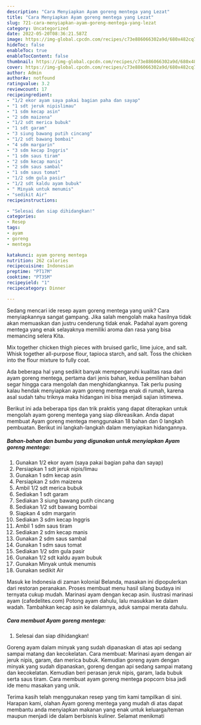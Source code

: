 ```yaml
---
description: "Cara Menyiapkan Ayam goreng mentega yang Lezat"
title: "Cara Menyiapkan Ayam goreng mentega yang Lezat"
slug: 721-cara-menyiapkan-ayam-goreng-mentega-yang-lezat
category: Uncategorized
date: 2022-05-20T08:36:21.587Z
image: https://img-global.cpcdn.com/recipes/c73e886066302a9d/680x482cq70/ayam-goreng-mentega-foto-resep-utama.jpg
hideToc: false
enableToc: true
enableTocContent: false
thumbnail: https://img-global.cpcdn.com/recipes/c73e886066302a9d/680x482cq70/ayam-goreng-mentega-foto-resep-utama.jpg
cover: https://img-global.cpcdn.com/recipes/c73e886066302a9d/680x482cq70/ayam-goreng-mentega-foto-resep-utama.jpg
author: Admin
authorAv: notfound
ratingvalue: 3.2
reviewcount: 17
recipeingredient:
- "1/2 ekor ayam saya pakai bagian paha dan sayap"
- "1 sdt jeruk nipislimau"
- "1 sdm kecap asin"
- "2 sdm maizena"
- "1/2 sdt merica bubuk"
- "1 sdt garam"
- "3 siung bawang putih cincang"
- "1/2 sdt bawang bombai"
- "4 sdm margarin"
- "3 sdm kecap Inggris"
- "1 sdm saus tiram"
- "2 sdm kecap manis"
- "2 sdm saus sambal"
- "1 sdm saus tomat"
- "1/2 sdm gula pasir"
- "1/2 sdt kaldu ayam bubuk"
- " Minyak untuk menumis"
- "sedikit Air"
recipeinstructions:

- "Selesai dan siap dihidangkan!"
categories:
- Resep
tags:
- ayam
- goreng
- mentega

katakunci: ayam goreng mentega 
nutrition: 262 calories
recipecuisine: Indonesian
preptime: "PT17M"
cooktime: "PT35M"
recipeyield: "1"
recipecategory: Dinner

---
```





Sedang mencari ide resep ayam goreng mentega yang unik? Cara menyiapkannya sangat gampang. Jika salah mengolah maka hasilnya tidak akan memuaskan dan justru cenderung tidak enak. Padahal ayam goreng mentega yang enak selayaknya memiliki aroma dan rasa yang bisa memancing selera Kita.





Mix together chicken thigh pieces with bruised garlic, lime juice, and salt. Whisk together all-purpose flour, tapioca starch, and salt. Toss the chicken into the flour mixture to fully coat.

Ada beberapa hal yang sedikit banyak mempengaruhi kualitas rasa dari ayam goreng mentega, pertama dari jenis bahan, kedua pemilihan bahan segar hingga cara mengolah dan menghidangkannya. Tak perlu pusing kalau hendak menyiapkan ayam goreng mentega enak di rumah, karena asal sudah tahu triknya maka hidangan ini bisa menjadi sajian istimewa.






Berikut ini ada beberapa tips dan trik praktis yang dapat diterapkan untuk mengolah ayam goreng mentega yang siap dikreasikan. Anda dapat membuat Ayam goreng mentega menggunakan 18 bahan dan 0 langkah pembuatan. Berikut ini langkah-langkah dalam menyiapkan hidangannya.

<!--inarticleads1-->

##### Bahan-bahan dan bumbu yang digunakan untuk menyiapkan Ayam goreng mentega:

1. Gunakan 1/2 ekor ayam (saya pakai bagian paha dan sayap)
1. Persiapkan 1 sdt jeruk nipis/limau
1. Gunakan 1 sdm kecap asin
1. Persiapkan 2 sdm maizena
1. Ambil 1/2 sdt merica bubuk
1. Sediakan 1 sdt garam
1. Sediakan 3 siung bawang putih cincang
1. Sediakan 1/2 sdt bawang bombai
1. Siapkan 4 sdm margarin
1. Sediakan 3 sdm kecap Inggris
1. Ambil 1 sdm saus tiram
1. Sediakan 2 sdm kecap manis
1. Gunakan 2 sdm saus sambal
1. Gunakan 1 sdm saus tomat
1. Sediakan 1/2 sdm gula pasir
1. Gunakan 1/2 sdt kaldu ayam bubuk
1. Gunakan  Minyak untuk menumis
1. Gunakan sedikit Air


Masuk ke Indonesia di zaman kolonial Belanda, masakan ini dipopulerkan dari restoran peranakan. Proses membuat menu hasil silang budaya ini ternyata cukup mudah. Marinasi ayam dengan kecap asin. ilustrasi marinasi ayam (cafedelites.com) Potong ayam dahulu, lalu masukkan ke dalam wadah. Tambahkan kecap asin ke dalamnya, aduk sampai merata dahulu. 

<!--inarticleads2-->

##### Cara membuat Ayam goreng mentega:


1. Selesai dan siap dihidangkan!

Goreng ayam dalam minyak yang sudah dipanaskan di atas api sedang sampai matang dan kecokelatan. Cara membuat: Marinasi ayam dengan air jeruk nipis, garam, dan merica bubuk. Kemudian goreng ayam dengan minyak yang sudah dipanaskan, goreng dengan api sedang sampai matang dan kecokelatan. Kemudian beri perasan jeruk nipis, garam, lada bubuk serta saus tiram. Cara membuat ayam goreng mentega popcorn bisa jadi ide menu masakan yang unik. 

Terima kasih telah menggunakan resep yang tim kami tampilkan di sini. Harapan kami, olahan Ayam goreng mentega yang mudah di atas dapat membantu anda menyiapkan makanan yang enak untuk keluarga/teman maupun menjadi ide dalam berbisnis kuliner. Selamat menikmati
